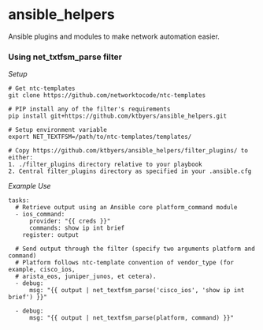 # ansible_helpers
Ansible plugins and modules to make network automation easier.


### Using net_txtfsm_parse filter

*_Setup_*

    # Get ntc-templates
    git clone https://github.com/networktocode/ntc-templates
    
    # PIP install any of the filter's requirements
    pip install git+https://github.com/ktbyers/ansible_helpers.git
    
    # Setup environment variable
    export NET_TEXTFSM=/path/to/ntc-templates/templates/
    
    # Copy https://github.com/ktbyers/ansible_helpers/filter_plugins/ to either:
    1. ./filter_plugins directory relative to your playbook
    2. Central filter_plugins directory as specified in your .ansible.cfg

*_Example Use_*

    tasks:
      # Retrieve output using an Ansible core platform_command module
      - ios_command:
          provider: "{{ creds }}"
          commands: show ip int brief
        register: output
      
      # Send output through the filter (specify two arguments platform and command)
      # Platform follows ntc-template convention of vendor_type (for example, cisco_ios,
      # arista_eos, juniper_junos, et cetera).
      - debug:
          msg: "{{ output | net_textfsm_parse('cisco_ios', 'show ip int brief') }}"

      - debug:
          msg: "{{ output | net_textfsm_parse(platform, command) }}"
